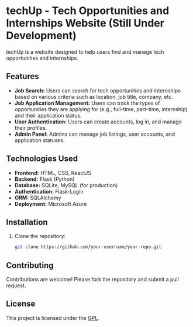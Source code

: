 # techUp - Tech Opportunities and Internships Website (Still Under Development)

techUp is a website designed to help users find and manage tech opportunities and internships.

## Features

- **Job Search:** Users can search for tech opportunities and internships based on various criteria such as location, job title, company, etc.
- **Job Application Management:** Users can track the types of opportunities they are applying for (e.g., full-time, part-time, internship) and their application status.
- **User Authentication:** Users can create accounts, log in, and manage their profiles.
- **Admin Panel:** Admins can manage job listings, user accounts, and application statuses.

## Technologies Used

- **Frontend:** HTML, CSS, ReactJS
- **Backend:** Flask (Python)
- **Database:** SQLite, MySQL (for production)
- **Authentication:** Flask-Login
- **ORM:** SQLAlchemy
- **Deployment:** Microsoft Azure

## Installation

1. Clone the repository:

   ```sh
   git clone https://github.com/your-username/your-repo.git
   ```

## Contributing

Contributions are welcome! Please fork the repository and submit a pull request.

## License

This project is licensed under the [GPL](LICENSE).
